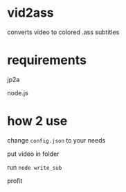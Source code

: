 # vid2ass
converts video to colored .ass subtitles

# requirements
jp2a

node.js

# how 2 use
change `config.json` to your needs

put video in folder

run `node write_sub`

profit
